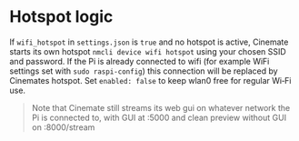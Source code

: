 # Hotspot logic
If `wifi_hotspot` in `settings.json` is `true` and no hotspot is active, Cinemate starts its own hotspot `nmcli device wifi hotspot` using your chosen SSID and password. If the Pi is already connected to wifi (for example WiFi settings set with `sudo raspi-config`) this connection will be replaced by Cinemates hotspot. Set `enabled: false` to keep wlan0 free for regular Wi‑Fi use. 

>Note that Cinemate still streams its web gui on whatever network the Pi is connected to, with GUI at <ip-address>:5000 and clean preview without GUI on <ip-address>:8000/stream